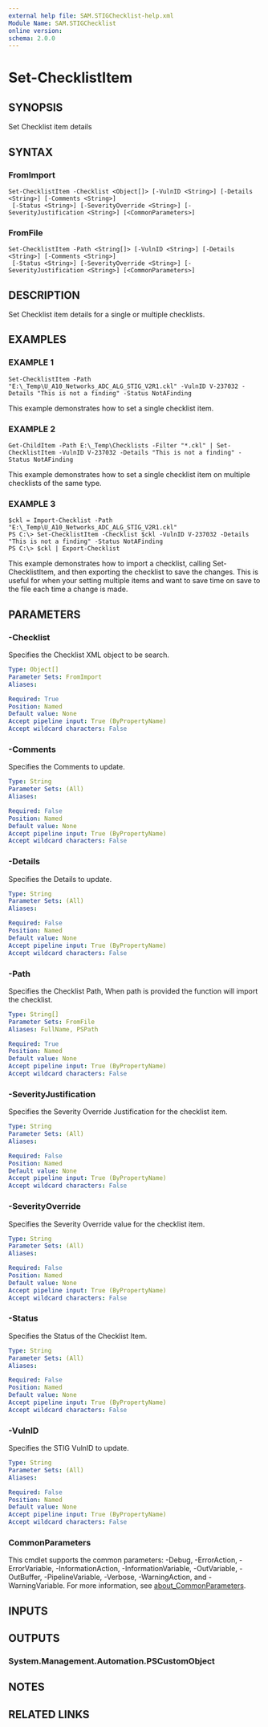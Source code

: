 ```yaml
---
external help file: SAM.STIGChecklist-help.xml
Module Name: SAM.STIGChecklist
online version:
schema: 2.0.0
---
```


# Set-ChecklistItem

## SYNOPSIS
Set Checklist item details

## SYNTAX

### FromImport
```
Set-ChecklistItem -Checklist <Object[]> [-VulnID <String>] [-Details <String>] [-Comments <String>]
 [-Status <String>] [-SeverityOverride <String>] [-SeverityJustification <String>] [<CommonParameters>]
```

### FromFile
```
Set-ChecklistItem -Path <String[]> [-VulnID <String>] [-Details <String>] [-Comments <String>]
 [-Status <String>] [-SeverityOverride <String>] [-SeverityJustification <String>] [<CommonParameters>]
```

## DESCRIPTION
Set Checklist item details for a single or multiple checklists.

## EXAMPLES

### EXAMPLE 1
```
Set-ChecklistItem -Path "E:\_Temp\U_A10_Networks_ADC_ALG_STIG_V2R1.ckl" -VulnID V-237032 -Details "This is not a finding" -Status NotAFinding
```

This example demonstrates how to set a single checklist item.

### EXAMPLE 2
```
Get-ChildItem -Path E:\_Temp\Checklists -Filter "*.ckl" | Set-ChecklistItem -VulnID V-237032 -Details "This is not a finding" -Status NotAFinding
```

This example demonstrates how to set a single checklist item on multiple checklists of the same type.

### EXAMPLE 3
```
$ckl = Import-Checklist -Path "E:\_Temp\U_A10_Networks_ADC_ALG_STIG_V2R1.ckl"
PS C:\> Set-ChecklistItem -Checklist $ckl -VulnID V-237032 -Details "This is not a finding" -Status NotAFinding
PS C:\>	$ckl | Export-Checklist
```

This example demonstrates how to import a checklist, calling Set-ChecklistItem, and then exporting the checklist to save the changes.
This is useful for when your setting multiple items and want to save time on save to the file each time a change is made.

## PARAMETERS

### -Checklist
Specifies the Checklist XML object to be search.

```yaml
Type: Object[]
Parameter Sets: FromImport
Aliases:

Required: True
Position: Named
Default value: None
Accept pipeline input: True (ByPropertyName)
Accept wildcard characters: False
```

### -Comments
Specifies the Comments to update.

```yaml
Type: String
Parameter Sets: (All)
Aliases:

Required: False
Position: Named
Default value: None
Accept pipeline input: True (ByPropertyName)
Accept wildcard characters: False
```

### -Details
Specifies the Details to update.

```yaml
Type: String
Parameter Sets: (All)
Aliases:

Required: False
Position: Named
Default value: None
Accept pipeline input: True (ByPropertyName)
Accept wildcard characters: False
```

### -Path
Specifies the Checklist Path, When path is provided the function will import the checklist.

```yaml
Type: String[]
Parameter Sets: FromFile
Aliases: FullName, PSPath

Required: True
Position: Named
Default value: None
Accept pipeline input: True (ByPropertyName)
Accept wildcard characters: False
```

### -SeverityJustification
Specifies the Severity Override Justification for the checklist item.

```yaml
Type: String
Parameter Sets: (All)
Aliases:

Required: False
Position: Named
Default value: None
Accept pipeline input: True (ByPropertyName)
Accept wildcard characters: False
```

### -SeverityOverride
Specifies the Severity Override value for the checklist item.

```yaml
Type: String
Parameter Sets: (All)
Aliases:

Required: False
Position: Named
Default value: None
Accept pipeline input: True (ByPropertyName)
Accept wildcard characters: False
```

### -Status
Specifies the Status of the Checklist Item.

```yaml
Type: String
Parameter Sets: (All)
Aliases:

Required: False
Position: Named
Default value: None
Accept pipeline input: True (ByPropertyName)
Accept wildcard characters: False
```

### -VulnID
Specifies the STIG VulnID to update.

```yaml
Type: String
Parameter Sets: (All)
Aliases:

Required: False
Position: Named
Default value: None
Accept pipeline input: True (ByPropertyName)
Accept wildcard characters: False
```

### CommonParameters
This cmdlet supports the common parameters: -Debug, -ErrorAction, -ErrorVariable, -InformationAction, -InformationVariable, -OutVariable, -OutBuffer, -PipelineVariable, -Verbose, -WarningAction, and -WarningVariable. For more information, see [about_CommonParameters](http://go.microsoft.com/fwlink/?LinkID=113216).

## INPUTS

## OUTPUTS

### System.Management.Automation.PSCustomObject
## NOTES

## RELATED LINKS
